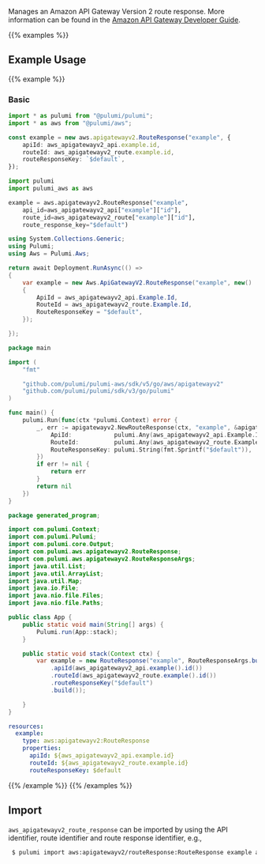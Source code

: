 Manages an Amazon API Gateway Version 2 route response.
More information can be found in the [Amazon API Gateway Developer Guide](https://docs.aws.amazon.com/apigateway/latest/developerguide/apigateway-websocket-api.html).

{{% examples %}}
## Example Usage
{{% example %}}
### Basic

```typescript
import * as pulumi from "@pulumi/pulumi";
import * as aws from "@pulumi/aws";

const example = new aws.apigatewayv2.RouteResponse("example", {
    apiId: aws_apigatewayv2_api.example.id,
    routeId: aws_apigatewayv2_route.example.id,
    routeResponseKey: `$default`,
});
```
```python
import pulumi
import pulumi_aws as aws

example = aws.apigatewayv2.RouteResponse("example",
    api_id=aws_apigatewayv2_api["example"]["id"],
    route_id=aws_apigatewayv2_route["example"]["id"],
    route_response_key="$default")
```
```csharp
using System.Collections.Generic;
using Pulumi;
using Aws = Pulumi.Aws;

return await Deployment.RunAsync(() => 
{
    var example = new Aws.ApiGatewayV2.RouteResponse("example", new()
    {
        ApiId = aws_apigatewayv2_api.Example.Id,
        RouteId = aws_apigatewayv2_route.Example.Id,
        RouteResponseKey = "$default",
    });

});
```
```go
package main

import (
	"fmt"

	"github.com/pulumi/pulumi-aws/sdk/v5/go/aws/apigatewayv2"
	"github.com/pulumi/pulumi/sdk/v3/go/pulumi"
)

func main() {
	pulumi.Run(func(ctx *pulumi.Context) error {
		_, err := apigatewayv2.NewRouteResponse(ctx, "example", &apigatewayv2.RouteResponseArgs{
			ApiId:            pulumi.Any(aws_apigatewayv2_api.Example.Id),
			RouteId:          pulumi.Any(aws_apigatewayv2_route.Example.Id),
			RouteResponseKey: pulumi.String(fmt.Sprintf("$default")),
		})
		if err != nil {
			return err
		}
		return nil
	})
}
```
```java
package generated_program;

import com.pulumi.Context;
import com.pulumi.Pulumi;
import com.pulumi.core.Output;
import com.pulumi.aws.apigatewayv2.RouteResponse;
import com.pulumi.aws.apigatewayv2.RouteResponseArgs;
import java.util.List;
import java.util.ArrayList;
import java.util.Map;
import java.io.File;
import java.nio.file.Files;
import java.nio.file.Paths;

public class App {
    public static void main(String[] args) {
        Pulumi.run(App::stack);
    }

    public static void stack(Context ctx) {
        var example = new RouteResponse("example", RouteResponseArgs.builder()        
            .apiId(aws_apigatewayv2_api.example().id())
            .routeId(aws_apigatewayv2_route.example().id())
            .routeResponseKey("$default")
            .build());

    }
}
```
```yaml
resources:
  example:
    type: aws:apigatewayv2:RouteResponse
    properties:
      apiId: ${aws_apigatewayv2_api.example.id}
      routeId: ${aws_apigatewayv2_route.example.id}
      routeResponseKey: $default
```
{{% /example %}}
{{% /examples %}}

## Import

`aws_apigatewayv2_route_response` can be imported by using the API identifier, route identifier and route response identifier, e.g.,

```sh
 $ pulumi import aws:apigatewayv2/routeResponse:RouteResponse example aabbccddee/1122334/998877
```

 